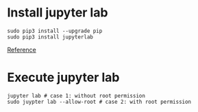# Install jupyter lab
```
sudo pip3 install --upgrade pip
sudo pip3 install jupyterlab
```
[Reference](http://jupyterlab.readthedocs.io/en/stable/getting_started/installation.html)

# Execute jupyter lab
```
jupyter lab # case 1: without root permission
sudo juypter lab --allow-root # case 2: with root permission
```
